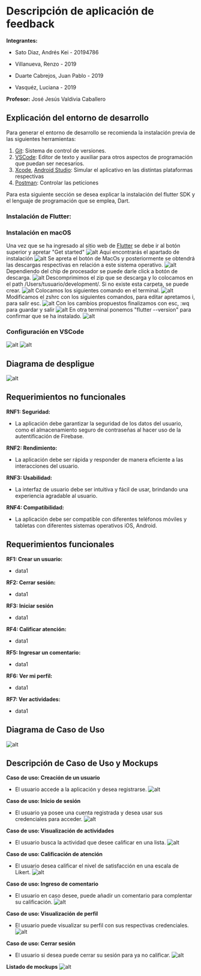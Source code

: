 # Descripción de aplicación de feedback
**Integrantes:**

* Sato Diaz, Andrés Kei - 20194786

* Villanueva, Renzo - 2019

*  Duarte Cabrejos, Juan Pablo - 2019

* Vasquéz, Luciana - 2019

**Profesor:**
José Jesús Valdivia Caballero

## Explicación del entorno de desarrollo
Para generar el entorno de desarrollo se recomienda la instalación previa de las siguientes herramientas:

1. [Git](https://git-scm.com/downloads): Sistema de control de versiones.
2. [VSCode](https://code.visualstudio.com/download): Editor de texto y auxiliar para otros aspectos de programación que puedan ser necesarios.
3. [Xcode](xcodereleases), [Android Studio](https://developer.android.com/studio):   Simular el aplicativo en las distintas plataformas respectivas
4. [Postman](https://www.postman.com/downloads/): Controlar las peticiones 

Para esta siguiente sección se desea explicar la instalación del flutter SDK y el lenguaje de programación que se emplea, Dart. 

### __Instalación de Flutter:__

### __Instalación en macOS__

Una vez que se ha ingresado al sitio web de [Flutter](https://flutter.dev/?gclid=Cj0KCQjwtamlBhD3ARIsAARoaEwton1AgvhAKwa5FQS5hw6uB8SWkMsnZ_RfwgQJFs3v1ilvCsuAdOwaAuosEALw_wcB&gclsrc=aw.ds) se debe ir al botón superior y apretar "Get started"
![alt](/Imagenes/1.png)
Aquí encontrarás el apartado de instalación
![alt](/Imagenes/2.png)
Se apreta el botón de MacOs y posteriormente se obtendrá las descargas respectivas en relación a este sistema operativo. 
![alt](/Imagenes/3.png)
Dependiendo del chip de procesador se puede darle click a botón de descarga. 
![alt](/Imagenes/4.png)
Descomprimimos el zip que se descarga y lo colocamos en el path /Users/tusuario/development/. Si no existe esta carpeta, se puede crear. 
![alt](/Imagenes/5.png)
Colocamos los siguientes comando en el terminal.
![alt](/Imagenes/6.png)
Modificamos el zshrc con los siguientes comandos, para editar apretamos i, para salir esc. 
![alt](/Imagenes/7.png)
Con los cambios propuestos finalizamos con esc, :wq para guardar y salir
![alt](/Imagenes/8.png)
En otra terminal ponemos "flutter --version" para confirmar que se ha instalado.
![alt](/Imagenes/9.png)

### __Configuración en VSCode__

![alt](/Imagenes/vs1.png)
![alt](/Imagenes/vs2.png)

## Diagrama de despligue

![alt](/Imagenes/deploy.png)

## Requerimientos no funcionales
__RNF1: Seguridad:__
* La aplicación debe garantizar la seguridad de los datos del usuario, como el almacenamiento seguro de contraseñas al hacer uso de la autentificación de Firebase.

__RNF2: Rendimiento:__
* La aplicación debe ser rápida y responder de manera eficiente a las interacciones del usuario.

__RNF3: Usabilidad:__
* La interfaz de usuario debe ser intuitiva y fácil de usar, brindando una experiencia agradable al usuario. 

__RNF4: Compatibilidad:__
* La aplicación debe ser compatible con diferentes teléfonos móviles y tabletas con diferentes sistemas operativos iOS, Android.

## Requerimientos funcionales
__RF1: Crear un usuario:__
* data1

__RF2: Cerrar sesión:__
* data1

__RF3: Iniciar sesión__
* data1

__RF4: Calificar atención:__
* data1

__RF5: Ingresar un comentario:__
* data1

__RF6: Ver mi perfil:__
* data1

__RF7: Ver actividades:__
* data1

## Diagrama de Caso de Uso

![alt](/Imagenes/useCase.png)

## Descripción de Caso de Uso y Mockups
__Caso de uso: Creación de un usuario__
* El usuario accede a la aplicación y desea registrarse.
![alt](/Imagenes/m2.png)

__Caso de uso: Inicio de sesión__
* El usuario ya posee una cuenta registrada y desea usar sus credenciales para acceder.
![alt](/Imagenes/m1.png)

__Caso de uso: Visualización de actividades__
* El usuario busca la actividad que desee calificar en una lista.
![alt](/Imagenes/m3.png)

__Caso de uso: Calificación de atención__
* El usuario desea calificar el nivel de satisfacción en una escala de Likert.
![alt](/Imagenes/m4.png)

__Caso de uso: Ingreso de comentario__
* El usuario en caso desee, puede añadir un comentario para complentar su calificación.
![alt](/Imagenes/m5.png)

__Caso de uso: Visualización de perfil__
* El usuario puede visualizar su perfil con sus respectivas credenciales.
![alt](/Imagenes/m6.png)

__Caso de uso: Cerrar sesión__
* El usuario si desea puede cerrar su sesión para ya no calificar.
![alt](/Imagenes/m7.png)

__Listado de mockups__
![alt](/Imagenes/mock.png)
